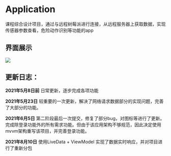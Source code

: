 # Application
课程综合设计项目，通过与远程树莓派进行连接，从远程服务器上获取数据，实现传感器参数查看，危险动作识别等功能的app


## 界面展示
![](C:\Users\86182\Desktop\主界面.jpg)

## 更新日志：

**2021年5月8日前**  日常更新，逐步完成各项功能

**2021年5月23日**  较重要的一次更新，解决了网络请求数据部分的实现问题，完善了大部分的功能。

**2021年6月5日**  第二阶段最后一次提交，修复了部分bug，对图标等进行了更新。完成除登录功能外的所有需求功能。但由于该应用架构不够规范，因此决定使用mvvm架构重写该项目，并完善登录功能。

**2021年8月10日**  使用LiveData + ViewModel 实现了数据实时响应，并对项目进行了重新分包
